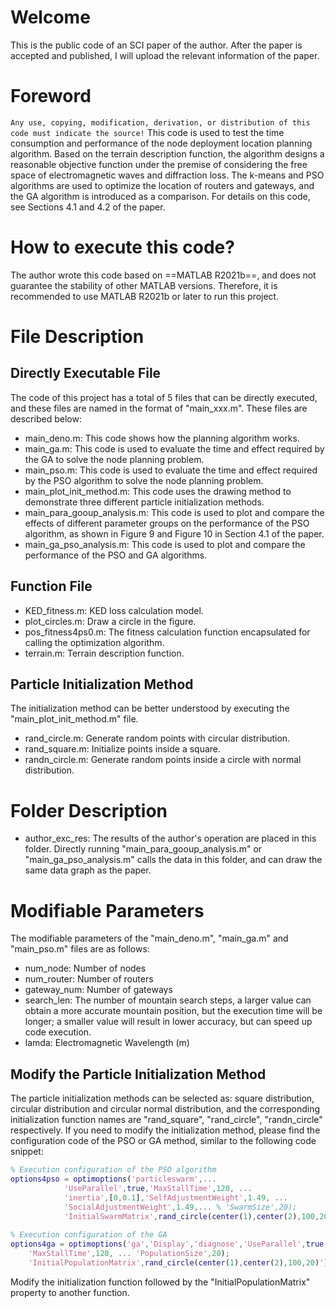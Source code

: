 # Welcome
This is the public code of an SCI paper of the author. After the paper is accepted and published, I will upload the relevant information of the paper. 
# Foreword
`Any use, copying, modification, derivation, or distribution of this code must indicate the source!`
This code is used to test the time consumption and performance of the node deployment location planning algorithm. Based on the terrain description function, the algorithm designs a reasonable objective function under the premise of considering the free space of electromagnetic waves and diffraction loss. The k-means and PSO algorithms are used to optimize the location of routers and gateways, and the GA algorithm is introduced as a comparison. For details on this code, see Sections 4.1 and 4.2 of the paper. 
# How to execute this code?
The author wrote this code based on ==MATLAB R2021b==, and does not guarantee the stability of other MATLAB versions. Therefore, it is recommended to use MATLAB R2021b or later to run this project.
# File Description
## Directly Executable File
The code of this project has a total of 5 files that can be directly executed, and these files are named in the format of "main_xxx.m". These files are described below: 
- main_deno.m: This code shows how the planning algorithm works.
- main_ga.m: This code is used to evaluate the time and effect required by the GA to solve the node planning problem.
- main_pso.m: This code is used to evaluate the time and effect required by the PSO algorithm to solve the node planning problem.
- main_plot_init_method.m: This code uses the drawing method to demonstrate three different particle initialization methods.
- main_para_gooup_analysis.m: This code is used to plot and compare the effects of different parameter groups on the performance of the PSO algorithm, as shown in Figure 9 and Figure 10 in Section 4.1 of the paper.
- main_ga_pso_analysis.m: This code is used to plot and compare the performance of the PSO and GA algorithms. 
## Function File
- KED_fitness.m: KED loss calculation model.
- plot_circles.m: Draw a circle in the figure. 
- pos_fitness4ps0.m: The fitness calculation function encapsulated for calling the optimization algorithm.
- terrain.m: Terrain description function. 
## Particle Initialization Method
The initialization method can be better understood by executing the "main_plot_init_method.m" file. 
- rand_circle.m: Generate random points with circular distribution. 
- rand_square.m: Initialize points inside a square. 
- randn_circle.m: Generate random points inside a circle with normal distribution. 
# Folder Description
- author_exc_res: The results of the author's operation are placed in this folder. Directly running "main_para_gooup_analysis.m" or "main_ga_pso_analysis.m" calls the data in this folder, and can draw the same data graph as the paper.
# Modifiable Parameters
The modifiable parameters of the "main_deno.m", "main_ga.m" and "main_pso.m" files are as follows: 
- num_node: Number of nodes
- num_router: Number of routers
- gateway_num: Number of gateways
- search_len: The number of mountain search steps, a larger value can obtain a more accurate mountain position, but the execution time will be longer; a smaller value will result in lower accuracy, but can speed up code execution.
- lamda: Electromagnetic Wavelength (m)
## Modify the Particle Initialization Method
The particle initialization methods can be selected as: square distribution, circular distribution and circular normal distribution, and the corresponding initialization function names are "rand_square", "rand_circle", "randn_circle" respectively. If you need to modify the initialization method, please find the configuration code of the PSO or GA method, similar to the following code snippet:
```MATLAB
% Execution configuration of the PSO algorithm
options4pso = optimoptions('particleswarm',...
            'UseParallel',true,'MaxStallTime',120, ...
            'inertia',[0,0.1],'SelfAdjustmentWeight',1.49, ...
            'SocialAdjustmentWeight',1.49,... % 'SwarmSize',20);
            'InitialSwarmMatrix',rand_circle(center(1),center(2),100,20)');
            
% Execution configuration of the GA
options4ga = optimoptions('ga','Display','diagnose','UseParallel',true, ...
    'MaxStallTime',120, ... 'PopulationSize',20);
    'InitialPopulationMatrix',rand_circle(center(1),center(2),100,20)');
```
Modify the initialization function followed by the "InitialPopulationMatrix" property to another function.
